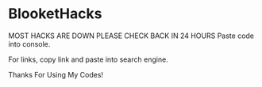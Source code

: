 # BlooketHacks
MOST HACKS ARE DOWN PLEASE CHECK BACK IN 24 HOURS
Paste code into console.


For links, copy link and paste into search engine.



Thanks For Using My Codes!
